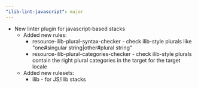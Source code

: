 ```yaml
---
"ilib-lint-javascript": major
---
```


- New linter plugin for javascript-based stacks
  - Added new rules:
    - resource-ilib-plural-syntax-checker - check ilib-style plurals like "one#singular string|other#plural string"
    - resource-ilib-plural-categories-checker - check ilib-style plurals contain the right plural categories in the target for the target locale
  - Added new rulesets:
    - ilib - for JS/ilib stacks
